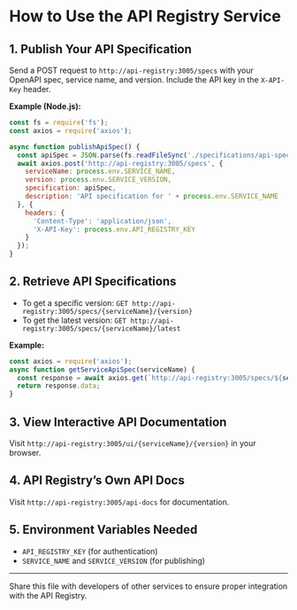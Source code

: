# How to Use the API Registry Service

## 1. Publish Your API Specification

Send a POST request to `http://api-registry:3005/specs` with your OpenAPI spec, service name, and version. Include the API key in the `X-API-Key` header.

**Example (Node.js):**
```js
const fs = require('fs');
const axios = require('axios');

async function publishApiSpec() {
  const apiSpec = JSON.parse(fs.readFileSync('./specifications/api-spec.json', 'utf8'));
  await axios.post('http://api-registry:3005/specs', {
    serviceName: process.env.SERVICE_NAME,
    version: process.env.SERVICE_VERSION,
    specification: apiSpec,
    description: 'API specification for ' + process.env.SERVICE_NAME
  }, {
    headers: {
      'Content-Type': 'application/json',
      'X-API-Key': process.env.API_REGISTRY_KEY
    }
  });
}
```

## 2. Retrieve API Specifications

- To get a specific version: `GET http://api-registry:3005/specs/{serviceName}/{version}`
- To get the latest version: `GET http://api-registry:3005/specs/{serviceName}/latest`

**Example:**
```js
const axios = require('axios');
async function getServiceApiSpec(serviceName) {
  const response = await axios.get(`http://api-registry:3005/specs/${serviceName}/latest`);
  return response.data;
}
```

## 3. View Interactive API Documentation

Visit `http://api-registry:3005/ui/{serviceName}/{version}` in your browser.

## 4. API Registry’s Own API Docs

Visit `http://api-registry:3005/api-docs` for documentation.

## 5. Environment Variables Needed

- `API_REGISTRY_KEY` (for authentication)
- `SERVICE_NAME` and `SERVICE_VERSION` (for publishing)

---

Share this file with developers of other services to ensure proper integration with the API Registry.
